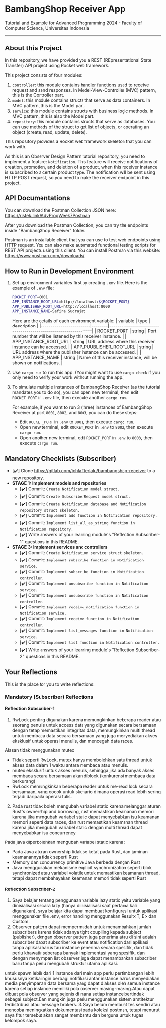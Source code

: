 # BambangShop Receiver App
Tutorial and Example for Advanced Programming 2024 - Faculty of Computer Science, Universitas Indonesia

---

## About this Project
In this repository, we have provided you a REST (REpresentational State Transfer) API project using Rocket web framework.

This project consists of four modules:
1.  `controller`: this module contains handler functions used to receive request and send responses.
    In Model-View-Controller (MVC) pattern, this is the Controller part.
2.  `model`: this module contains structs that serve as data containers.
    In MVC pattern, this is the Model part.
3.  `service`: this module contains structs with business logic methods.
    In MVC pattern, this is also the Model part.
4.  `repository`: this module contains structs that serve as databases.
    You can use methods of the struct to get list of objects, or operating an object (create, read, update, delete).

This repository provides a Rocket web framework skeleton that you can work with.

As this is an Observer Design Pattern tutorial repository, you need to implement a feature: `Notification`.
This feature will receive notifications of creation, promotion, and deletion of a product, when this receiver instance is subscribed to a certain product type.
The notification will be sent using HTTP POST request, so you need to make the receiver endpoint in this project.

## API Documentations

You can download the Postman Collection JSON here: https://ristek.link/AdvProgWeek7Postman

After you download the Postman Collection, you can try the endpoints inside "BambangShop Receiver" folder.

Postman is an installable client that you can use to test web endpoints using HTTP request.
You can also make automated functional testing scripts for REST API projects using this client.
You can install Postman via this website: https://www.postman.com/downloads/

## How to Run in Development Environment
1.  Set up environment variables first by creating `.env` file.
    Here is the example of `.env` file:
    ```bash
    ROCKET_PORT=8001
    APP_INSTANCE_ROOT_URL=http://localhost:${ROCKET_PORT}
    APP_PUBLISHER_ROOT_URL=http://localhost:8000
    APP_INSTANCE_NAME=Safira Sudrajat
    ```
    Here are the details of each environment variable:
    | variable                | type   | description                                                     |
    |-------------------------|--------|-----------------------------------------------------------------|
    | ROCKET_PORT             | string | Port number that will be listened by this receiver instance.    |
    | APP_INSTANCE_ROOT_URL   | string | URL address where this receiver instance can be accessed.       |
    | APP_PUUBLISHER_ROOT_URL | string | URL address where the publisher instance can be accessed.       |
    | APP_INSTANCE_NAME       | string | Name of this receiver instance, will be shown on notifications. |
2.  Use `cargo run` to run this app.
    (You might want to use `cargo check` if you only need to verify your work without running the app.)
3.  To simulate multiple instances of BambangShop Receiver (as the tutorial mandates you to do so),
    you can open new terminal, then edit `ROCKET_PORT` in `.env` file, then execute another `cargo run`.

    For example, if you want to run 3 (three) instances of BambangShop Receiver at port `8001`, `8002`, and `8003`, you can do these steps:
    -   Edit `ROCKET_PORT` in `.env` to `8001`, then execute `cargo run`.
    -   Open new terminal, edit `ROCKET_PORT` in `.env` to `8002`, then execute `cargo run`.
    -   Open another new terminal, edit `ROCKET_PORT` in `.env` to `8003`, then execute `cargo run`.

## Mandatory Checklists (Subscriber)
-   [✔️] Clone https://gitlab.com/ichlaffterlalu/bambangshop-receiver to a new repository.
-   **STAGE 1: Implement models and repositories**
    -   [✔️] Commit: `Create Notification model struct.`
    -   [✔️] Commit: `Create SubscriberRequest model struct.`
    -   [✔️] Commit: `Create Notification database and Notification repository struct skeleton.`
    -   [✔️] Commit: `Implement add function in Notification repository.`
    -   [✔️] Commit: `Implement list_all_as_string function in Notification repository.`
    -   [✔️] Write answers of your learning module's "Reflection Subscriber-1" questions in this README.
-   **STAGE 3: Implement services and controllers**
    -   [✔️] Commit: `Create Notification service struct skeleton.`
    -   [✔️] Commit: `Implement subscribe function in Notification service.`
    -   [✔️] Commit: `Implement subscribe function in Notification controller.`
    -   [✔️] Commit: `Implement unsubscribe function in Notification service.`
    -   [✔️] Commit: `Implement unsubscribe function in Notification controller.`
    -   [✔️] Commit: `Implement receive_notification function in Notification service.`
    -   [✔️] Commit: `Implement receive function in Notification controller.`
    -   [✔️] Commit: `Implement list_messages function in Notification service.`
    -   [✔️] Commit: `Implement list function in Notification controller.`
    -   [✔️] Write answers of your learning module's "Reflection Subscriber-2" questions in this README.

## Your Reflections
This is the place for you to write reflections:

### Mandatory (Subscriber) Reflections

#### Reflection Subscriber-1
1. RwLock penting digunakan karena memungkinkan beberapa reader atau seorang penulis untuk access data yang digunakan secara bersamaan dengan tetap memastikan integritas data, memungkinkan multi thread untuk membaca data secara bersamaan yang juga menyediakan akses eksklusif untuk operasi menulis, dan mencegah data races.

Alasan tidak menggunakan mutex
- Tidak seperti RwLock, mutex hanya membolehkan satu thread untuk akses data dalam 1 waktu antara membaca atau menulis.
- mutex eksklusif untuk akses menulis, sehingga jika ada banyak akses membaca secara bersamaan akan diblock (konkurensi membaca data berkurang)
- RwLock memungkinkan beberapa reader untuk me-read lock secara bersamaan, yang cocok untuk skenario dimana operasi read lebih sering terjadi daripada operasi tulis.
2. Pada rust tidak boleh mengubah variabel static karena melanggar aturan Rust's ownership and borrowing, rust memastikan keamanan memori karena jika mengubah variabel static dapat menyebabkan isu keamanan memori seperti data races, dan rust memastikan keamanan thread karena jika mengubah variabel static dengan multi thread dapat menyebabkan isu concurrency

Pada java diperbolehkan mengubah variabel static karena :
- Pada Java aturan ownership tidak se ketat pada Rust, dan jaminan keamanannya tidak seperti Rust
- Memory dan concurrency primitive Java berbeda dengan Rust
- Java menggunakan mekanisme explicit synchronization seperti blok synchronized atau variabel volatile untuk memastikan keamanan thread, tetapi dapat membahayakan keamanan memori tidak seperti Rust

#### Reflection Subscriber-2
1. Saya belajar tentang penggunaan variable lazy static yaitu variable yang dinisialisasi secara lazy (hanya diinisialisasi saat pertama kali digunakan), saya belajar kita dapat membuat konfigurasi untuk aplikasi menggunakan file .env, error handling menggunakan Result<T, E> dan Custom<Json>.
2. Observer pattern dapat mempermudah untuk menambahkan jumlah subscribers karena tidak adanya tight couplling kepada subject (publisher), dengan observer pattern juga penerima atau di sini adalah subscriber dapat subscriber ke event atau notification dari aplikasi tanpa aplikasi harus tau instance penerima secara spesifik, dan tidak perlu khawatir seberapa banyak implementasi yang spesifik, dan dengan menyimpan list observer juga dapat menambahkan subscriber baru tanpa perlu mengubah struktur utama aplikasi.

untuk spawn lebih dari 1 instance dari main app perlu pertimbangan lebih khususnya ketika ingin berbagi notifikasi antar instance harus menyediakan media penyimpanan data bersama yang dapat diakses oleh semua instance karena setiap instance memiliki pola observer masing-masing.Atau dapat dibuat pola observer yang sejenis di mana setiap instance bertindak sebagai subject.Dan mungkin juga perlu menggunakan sistem arstitektur terdistribusi atau message brokers.
3. Saya belum membuat tes sendiri atau mencoba meningkatkan dokumentasi pada koleksi postman, tetapi menurut saya fitur tersebut akan sangat membantu dan berguna untuk tugas kelompok saya.

